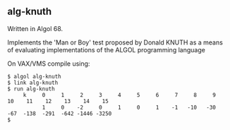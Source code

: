## alg-knuth

Written in Algol 68. 

Implements the 'Man or Boy' test proposed by Donald KNUTH as a means of
evaluating implementations of the ALGOL programming language

On VAX/VMS compile using:
  
    $ algol alg-knuth 
    $ link alg-knuth    
    $ run alg-knuth 
         k     0     1     2     3     4     5     6     7     8     9    10    11    12    13    14    15
               1     0    -2     0     1     0     1    -1   -10   -30   -67  -138  -291  -642 -1446 -3250
    $


